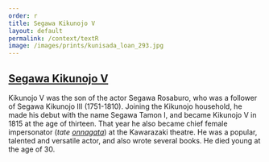 ```yaml
---
order: r
title: Segawa Kikunojo V
layout: default
permalink: /context/textR
image: /images/prints/kunisada_loan_293.jpg
---
```

## [Segawa Kikunojo V](/exhibition/group-7)

Kikunojo V was the son of the actor Segawa Rosaburo, who was a follower of Segawa Kikunojo III (1751-1810). Joining the Kikunojo household, he made his debut with the name Segawa Tamon I, and became Kikunojo V in 1815 at the age of thirteen. That year he also became chief female impersonator (_tate [onnagata](/context/textH)_) at the Kawarazaki theatre. He was a popular, talented and versatile actor, and also wrote several books. He died young at the age of 30.

